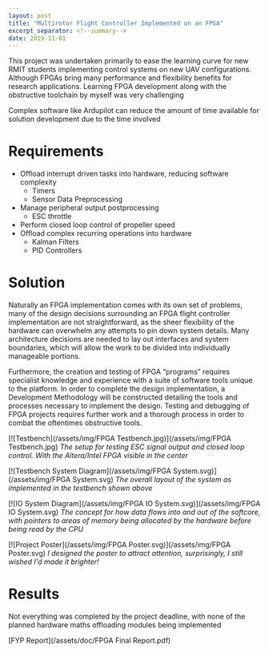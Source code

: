 ```yaml
---
layout: post
title: "Multirotor Flight Controller Implemented on an FPGA"
excerpt_separator: <!--summary-->
date: 2019-11-01
---
```

This project was undertaken primarily to ease the learning curve for new RMIT students implementing control systems on new UAV configurations. Although FPGAs bring many performance and flexibility benefits for research applications.
Learning FPGA development along with the obstructive toolchain by myself was very challenging 
 <!--summary-->
Complex software like Ardupilot can reduce the amount of time available for solution development due to the time involved 

# Requirements
* Offload interrupt driven tasks into hardware, reducing software complexity
	* Timers
	* Sensor Data Preprocessing
* Manage peripheral output postprocessing
	* ESC throttle
* Perform closed loop control of propeller speed
* Offload complex recurring operations into hardware
	* Kalman Filters
	* PID Controllers

# Solution
Naturally an FPGA implementation comes with its own set of problems, many of the design decisions surrounding an FPGA flight controller implementation are not straightforward, as the sheer flexibility of the hardware can overwhelm any attempts to pin down system details. 
Many architecture decisions are needed to lay out interfaces and system boundaries, which will allow the work to be divided into individually manageable portions. 

Furthermore, the creation and testing of FPGA “programs” requires specialist knowledge and experience with a suite of software tools unique to the platform. In order to complete the design implementation, a Development Methodology will be constructed detailing the tools and processes necessary to implement the design.
Testing and debugging of FPGA projects requires further work and a thorough process in order to combat the oftentimes obstructive tools. 



[![Testbench](/assets/img/FPGA Testbench.jpg)](/assets/img/FPGA Testbench.jpg)
*The setup for testing ESC signal output and closed loop control. With the Altera/Intel FPGA visible in the center*




[![Testbench System Diagram](/assets/img/FPGA System.svg)](/assets/img/FPGA System.svg)
*The overall layout of the system as implemented in the testbench shown above*




[![IO System Diagram](/assets/img/FPGA IO System.svg)](/assets/img/FPGA IO System.svg)
*The concept for how data flows into and out of the softcore, with pointers to areas of memory being allocated by the hardware before being read by the CPU*



[![Project Poster](/assets/img/FPGA Poster.svg)](/assets/img/FPGA Poster.svg)
*I designed the poster to attract attention, surprisingly, I still wished I'd made it brighter!*

# Results
Not everything was completed by the project deadline, with none of the planned hardware maths offloading modules being implemented

[FYP Report](/assets/doc/FPGA Final Report.pdf)